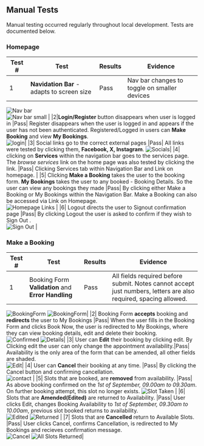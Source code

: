 ## Manual Tests
Manual testing occurred regularly throughout local development. Tests are documented below.

### Homepage
|Test #|Test|Results|Evidence|
| --- | --- | --- | --- |
|1|**Navidation Bar** - adapts to screen size |Pass| Nav bar changes to toggle on smaller devices<br>
![Nav bar](static/images/non-login-user.png)<br>
![Nav bar small](static/images/mobile-non-login-user.png) |
|2|**Login/Register** button disappears when user is logged in |Pass| Register disappears when the user is logged in and appears if the user has not been authenticated. Registered/Logged in users can **Make Booking** and view **My Bookings**.<br>
![login](static/images/changes-login-registered.png)|
|3| Social links go to the correct external pages |Pass| All links were tested by clicking them, **Facebook, X, Instagram**. ![Socials](static/images/social-links.png)|
|4| clicking on **Services** within the navigation bar goes to the services page. The <em>browse services</em> link on the home page was also tested by clicking the link. |Pass| Clicking Services tab within Navigation Bar and Link on homepage. |
|5| Clicking **Make a Booking** takes the user to the booking form. **My Bookings** takes the user to any booked - Booking Details. So the user can view any bookings they made |Pass| By clicking either Make a Booking or My Bookings within the Navigation Bar. Make a Booking can also be accessed via Link on Homepage.<br>
![Homepage Links](static/images/links-homepage.png) |
|6| Logout directs the user to Signout confirmation page |Pass| By clicking Logout the user is asked to confirm if they wish to Sign Out .<br>
![Sign Out](static/images/signout-confirm.png) |


### Make a Booking
|Test #|Test|Results|Evidence|
| --- | --- | --- | --- |
|1| Booking Form **Validation** and **Error Handling** |Pass| All fields required before submit. Notes cannot accept just numbers, letters are also required, spacing allowed. <br>
![BookingForm](static/images/booking-validation.png)
![BookingForm](static/images/notes-bookingform.png)|
|2| Booking Form **accepts** booking and **redirects** the user to My Bookings |Pass| When the user fills in the Booking Form and clicks Book Now, the user is redirected to My Bookings, where they can view booking details, edit and delete their booking. <br>
![Confirmed](static/images/booking-confirmed.png)
![Details](static/images/booking-details.png)|
|3| User can **Edit** their booking by clicking edit. By Clicking edit the user can only change the appointment availability.|Pass| Availability is the only area of the form that can be amended, all other fields are shaded. <br>
![Edit](static/images/edit-booking.png)|
|4| User can **Cancel** their booking at any time. |Pass| By clicking the Cancel button and confirming cancellation. <br>
![contact](static/images/cancel-booking.png) |
|5| Slots that are booked, are **removed** from availability. |Pass| As above booking confirmed on the <em>1st of September, 09.00am to 09.30am</em>. On further booking attempt, this slot no longer exists. ![Slot Taken](static/images/slot-taken.png) |
|6| Slots that are **Amended(Edited)** are returned to Availability. |Pass| User clicks Edit, changes Booking Availability to <em>1st of September, 09.30am to 10.00am</em>, previous slot booked returns to availability. <br>
 ![Edited](static/images/booking-edited.png) ![Returned](static/images/returned-slot.png) |
|7| Slots that are **Cancelled** return to Available Slots. |Pass| User clicks Cancel, confirms Cancellation, is redirected to My Bookings and recieves confirmation message. <br>
![Cancel](static/images/booking-cancelled.png) ![All Slots Returned](static/images/all-slots-returned.png)|